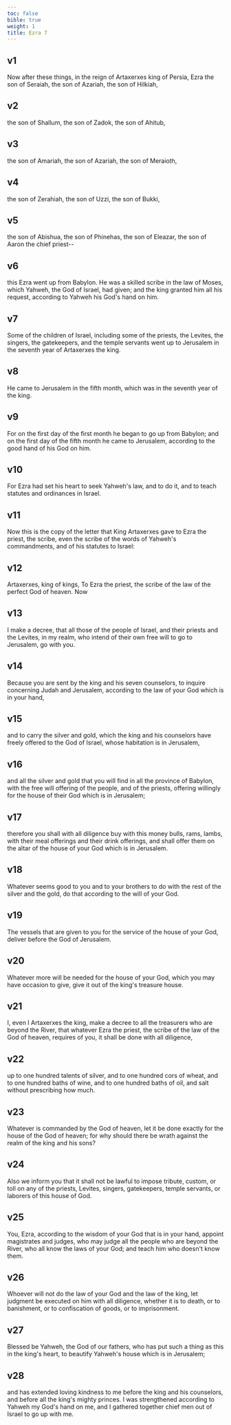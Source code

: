 ```yaml
---
toc: false
bible: true
weight: 1
title: Ezra 7
---
```




## v1 
Now after these things, in the reign of Artaxerxes king of Persia, Ezra the son of Seraiah, the son of Azariah, the son of Hilkiah, 

## v2 
the son of Shallum, the son of Zadok, the son of Ahitub, 

## v3 
the son of Amariah, the son of Azariah, the son of Meraioth, 

## v4 
the son of Zerahiah, the son of Uzzi, the son of Bukki, 

## v5 
the son of Abishua, the son of Phinehas, the son of Eleazar, the son of Aaron the chief priest-- 

## v6 
this Ezra went up from Babylon. He was a skilled scribe in the law of Moses, which Yahweh, the God of Israel, had given; and the king granted him all his request, according to Yahweh his God's hand on him. 

## v7 
Some of the children of Israel, including some of the priests, the Levites, the singers, the gatekeepers, and the temple servants went up to Jerusalem in the seventh year of Artaxerxes the king. 

## v8 
He came to Jerusalem in the fifth month, which was in the seventh year of the king. 

## v9 
For on the first day of the first month he began to go up from Babylon; and on the first day of the fifth month he came to Jerusalem, according to the good hand of his God on him. 

## v10 
For Ezra had set his heart to seek Yahweh's law, and to do it, and to teach statutes and ordinances in Israel. 

## v11 
Now this is the copy of the letter that King Artaxerxes gave to Ezra the priest, the scribe, even the scribe of the words of Yahweh's commandments, and of his statutes to Israel: 

## v12 
Artaxerxes, king of kings, To Ezra the priest, the scribe of the law of the perfect God of heaven. Now 

## v13 
I make a decree, that all those of the people of Israel, and their priests and the Levites, in my realm, who intend of their own free will to go to Jerusalem, go with you. 

## v14 
Because you are sent by the king and his seven counselors, to inquire concerning Judah and Jerusalem, according to the law of your God which is in your hand, 

## v15 
and to carry the silver and gold, which the king and his counselors have freely offered to the God of Israel, whose habitation is in Jerusalem, 

## v16 
and all the silver and gold that you will find in all the province of Babylon, with the free will offering of the people, and of the priests, offering willingly for the house of their God which is in Jerusalem; 

## v17 
therefore you shall with all diligence buy with this money bulls, rams, lambs, with their meal offerings and their drink offerings, and shall offer them on the altar of the house of your God which is in Jerusalem. 

## v18 
Whatever seems good to you and to your brothers to do with the rest of the silver and the gold, do that according to the will of your God. 

## v19 
The vessels that are given to you for the service of the house of your God, deliver before the God of Jerusalem. 

## v20 
Whatever more will be needed for the house of your God, which you may have occasion to give, give it out of the king's treasure house. 

## v21 
I, even I Artaxerxes the king, make a decree to all the treasurers who are beyond the River, that whatever Ezra the priest, the scribe of the law of the God of heaven, requires of you, it shall be done with all diligence, 

## v22 
up to one hundred talents of silver, and to one hundred cors of wheat, and to one hundred baths of wine, and to one hundred baths of oil, and salt without prescribing how much. 

## v23 
Whatever is commanded by the God of heaven, let it be done exactly for the house of the God of heaven; for why should there be wrath against the realm of the king and his sons? 

## v24 
Also we inform you that it shall not be lawful to impose tribute, custom, or toll on any of the priests, Levites, singers, gatekeepers, temple servants, or laborers of this house of God. 

## v25 
You, Ezra, according to the wisdom of your God that is in your hand, appoint magistrates and judges, who may judge all the people who are beyond the River, who all know the laws of your God; and teach him who doesn't know them. 

## v26 
Whoever will not do the law of your God and the law of the king, let judgment be executed on him with all diligence, whether it is to death, or to banishment, or to confiscation of goods, or to imprisonment. 

## v27 
Blessed be Yahweh, the God of our fathers, who has put such a thing as this in the king's heart, to beautify Yahweh's house which is in Jerusalem; 

## v28 
and has extended loving kindness to me before the king and his counselors, and before all the king's mighty princes. I was strengthened according to Yahweh my God's hand on me, and I gathered together chief men out of Israel to go up with me.
